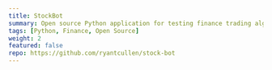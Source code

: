 ```yaml
---
title: StockBot
summary: Open source Python application for testing finance trading algorithms.
tags: [Python, Finance, Open Source]
weight: 2
featured: false
repo: https://github.com/ryantcullen/stock-bot
---
```



